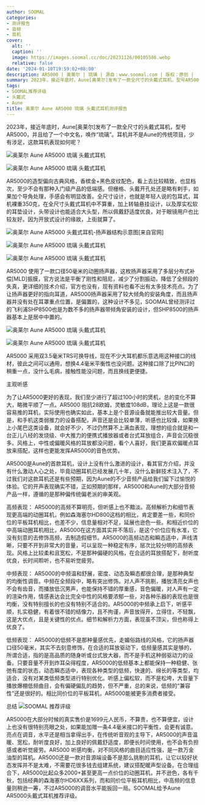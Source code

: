 ```yaml
---
author: SOOMAL
categories:
- 测评报告
- 音频
- 耳机
cover:
  alt: ''
  caption: ''
  image: https://images.soomal.cc/doc/20231126/00105586.webp
  relative: false
date: '2024-01-10T19:59:02+08:00'
description: AR5000 | 奥莱尔 | 琉璃 | 源自：www.soomal.com | 版权：原创 |  平均/总评分：10.00/130
summary: 2023年，接近年底时，Aune[奥莱尔]发布了一款全尺寸的头戴式耳机，型号AR5000，并且给了一个中文名，唤作“琉璃”。耳机并不是Aune的传统项目，少有涉足，这款耳机表现如何呢？
tags:
- SOOMAL推荐评级
- 头戴式
- Aune
title: 奥莱尔 Aune AR5000 琉璃 头戴式耳机测评报告
---
```


2023年，接近年底时，Aune[奥莱尔]发布了一款全尺寸的头戴式耳机，型号AR5000，并且给了一个中文名，唤作“琉璃”。耳机并不是Aune的传统项目，少有涉足，这款耳机表现如何呢？



![奥莱尔 Aune AR5000 琉璃 头戴式耳机](https://images.soomal.cc/doc/20231126/00105584_01.webp)



![奥莱尔 Aune AR5000 琉璃 头戴式耳机](https://images.soomal.cc/doc/20231126/00105585_01.webp)



AR5000的造型偏向古典风格，香槟金+黑色皮纹配色，看上去比较精致，也显档次，至少不会有那种入门级产品的低端感。但栅格、头戴开孔处还是略有剌手，如果加个导角处理，手感会有明显改善。全尺寸设计，也就是年轻人说的包耳式，耳机裸重350克，在全尺寸头戴式耳机中不算重，加上转轴悬挂设计，以及厚实松软的耳垫设计，头带设计也能适合大头型，所以佩戴舒适度优良，对于眼镜用户也比较友好。因为开放式设计的缘故，上街就算了。



![奥莱尔 Aune AR5000 头戴式耳机-扬声器结构示意图[来自官网]](https://images.soomal.cc/doc/20240109/00106180.webp)



![奥莱尔 Aune AR5000 琉璃 头戴式耳机](https://images.soomal.cc/doc/20231126/00105596_01.webp)



![奥莱尔 Aune AR5000 琉璃 头戴式耳机](https://images.soomal.cc/doc/20231126/00105597_01.webp)



AR5000 使用了一款口径50毫米的动圈扬声器，这枚扬声器采用了多层分布式补偿[MLD]振膜，官方说法是平衡了刚性和阻尼，减少了分割振动，降低了全频段的失真，更详细的技术介绍，官方也没有，现有资料也看不出有太多技术亮点。为了让扬声器更好的指向耳道，AR5000扬声器采用了较大倾角的安装角度，而且扬声器并没有处在耳罩重点位置，是偏置的，这种设计不多见，SOOMAL曾经测评过的飞利浦SHP8500也是为数不多的扬声器带倾角安装的设计，但SHP8500的扬声器基本上是居中中置的。



![奥莱尔 Aune AR5000 琉璃 头戴式耳机](https://images.soomal.cc/doc/20231126/00105599_01.webp)



![奥莱尔 Aune AR5000 琉璃 头戴式耳机](https://images.soomal.cc/doc/20231126/00105600_01.webp)



AR5000 采用双3.5毫米TRS可换导线，现在不少大耳机都乐意选用这种接口的线材，彼此之间可以通用，想换4.4毫米平衡性也没问题。这种接口除了比PIN口的稍重一点，没什么毛病，接触性能没问题，而且换线更便捷。



主观听感



为了让AR5000更好的表现，我们至少进行了超过100小时的煲机，总的变化不算大，略微平顺了一点。AR5000 阻抗28欧姆，灵敏度108dB，理论上这是一款很容易推的耳机，实际使用也确实如此，基本上是个音源设备就能推出较大音量。但是，和手机这类弱推力的设备搭配，声音还是会比较单薄，听感也比较燥，如果换上小尾巴这类设备，就会好不少，不过仍然算不上满血表现，理想的组合就是和一台正儿八经的发烧级、中大推力的便携式播放器或者台式耳放组合，声音会沉稳很多。风格上，中性或偏暖风格的耳放都没问题，看个人喜好，我们更喜欢偏暖点耳放来搭配，这样也更能发挥AR5000的音色优势。



AR5000是Aune的首款耳机，设计上没有什么激进的设计，看其官方介绍，并没有什么激动人心之处，毕竟动圈耳机已经发展几十年，没什么新鲜技术注入了，不过我们对这款耳机还是有些预期，因为Aune的不少音频产品给我们留下过愉悦的体验。它的开声表现确实不错，正如预期的那样，AR5000和Aune的大部分音频产品一样，遵循的是那种偏传统偏老派的审美观。

高频表现： AR5000的高频不算明亮，但听感上也不黯淡。高频解析力和细节表现更高端的动圈耳机，例如森海塞尔HD800这档的相比，肯定要差一些，和同价位的平板耳机相比，也差不少，信息量相对不足，延展也逊色一些。和相近价位的中高端动圈耳机相比，AR5000在这方面其实并不落后，是这个价位应有水准，它没有刻意的去修饰高频，去制造假细节。AR5000的高频动态和瞬态适中，声线清晰，只要不开到非常大的音量，可以呈现一种稳定有序，层次比较分明的高频表现。风格上比较柔和且宽松，不是那种偏硬的风格，在合适的耳放搭配下，耐听度优良，长时间聆听，也不易听觉疲劳。

中频表现： AR5000的中频温和舒展，密度、动态及瞬态都很合理，是那种典型的均衡性调音。中频在全频段中，略有突出修饰。对人声不挑剔，播放清亮女声也不会有齿音，而播放低沉男声，也能保持不错的厚重感，音色偏暖，对人声有一定的渲染作用，情感表达会比完全中性的风格要浓郁一些，对各种乐器的表现也是很均衡，没有特别擅长的也没有特别不适合的。AR5000的中频承上启下，听感平顺，扎实稳健，有着很不错的结像力，且不拘谨，声音放得开，立得住，不轻飘，这是大优点，且是关键性的优点。细节和解析力方面，表现虽不顶尖，但也称得上优良了。

低频表现： AR5000的低频不是那种量感优先，走媚俗路线的风格，它的扬声器口径50毫米，其实不去刻意修饰，在合适的耳放驱动下，低频量感其实是够的，所谓合适，指的是高品质的随身听或台式放大器，而不是手机这种弱驱动力的设备。只要音量不开到炸耳朵得程度，AR5000的低频基本上都能保持一种稳健、张弛有度的状态，动态瞬态适中，表现各种类型的低频，快速的、绵长的等类型，均适合，没有对某类低频类型进行特别优化。听感上偏松软，而不是松垮，大音量下播放爆棚低频曲目，会有偏硬偏乱的趋势，但不严重，总的来说，低频的“兼容性”还是很好的。相比同价位的平板耳机，AR5000能被更多消费者接受。

总结
![SOOMAL 推荐评级](https://images.soomal.cc/doc/20210514/00094238.webp)




 AR5000在大部分时候的真实售价是1699元人民币，不算贵，也不算便宜，设计上也没有很特别亮眼之处，如果能加赠一条4.4毫米接口的平衡性，会更有诚意。亮点在调音，水平还是相当拿得出手，在传统听音观的主导下，AR5000的声音温暖、宽松，耐听度良好，加上良好的佩戴舒适度，即便长时间使用，也不会有负担感或者听觉疲劳。AR5000 听感均衡，对不同风格的曲目适应性强，是一款万金油型的耳机。AR5000还是一款对音源端设备不是那么挑剔的耳机，让它以较好状态发挥并不是太难，不需要花很多钱去组建系统，建议搭配暖声型设备。在合理组合下，AR5000比起众多2000+甚至更高一点价位的动圈耳机，并不逊色，各有千秋，包括经典的森海塞尔HD6XX系列，而和同价位平板耳机相比，中高频的信息量则稍逊一筹，不过AR5000的调音水平能扳回一局。SOOMAL给予Aune AR5000头戴式耳机推荐评级。
